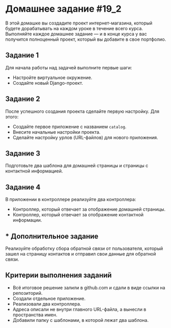 # Домашнее задание #19_2

В этой домашке вы создадите проект интернет-магазина, который будете дорабатывать на каждом уроке в течение всего курса.
Выполняйте каждое домашнее задание — и в конце курса у вас получится полноценный проект, который вы добавите в свое
портфолио.

## Задание 1

Для начала работы над задачей выполните первые шаги:

- Настройте виртуальное окружение.
- Создайте новый Django-проект.

## Задание 2

После успешного создания проекта сделайте первую настройку. Для этого:

- Создайте первое приложение с названием `catalog`.
- Внесите начальные настройки проекта.
- Сделайте настройку урлов (URL-файлов) для нового приложения.

## Задание 3

Подготовьте два шаблона для домашней страницы и страницы с контактной информацией.

## Задание 4

В приложении в контроллере реализуйте два контроллера:

- Контроллер, который отвечает за отображение домашней страницы.
- Контроллер, который отвечает за отображение контактной информации.

##  * Дополнительное задание

Реализуйте обработку сбора обратной связи от пользователя, который зашел на страницу контактов и отправил свои данные
для обратной связи.

## Критерии выполнения заданий
- Всё итоговое решение залили в github.com и сдали в виде ссылки на репозиторий.
- Создали отдельное приложение.
- Реализовали два контроллера.
- Адреса описали не внутри главного URL-файла, а вынесли в пространства имен.
- Добавили папку с шаблонами, в которой лежат два шаблона.